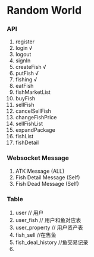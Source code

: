 # Random World
### API
1. register
2. login √
3. logout
4. signIn
5. createFish √
6. putFish √
7. fishing √
8. eatFish
9. fishMarketList
10. buyFish
11. sellFish
12. cancelSellFish
13. changeFishPrice
14. sellFishList
15. expandPackage
16. fishList
17. fishDetail

### Websocket Message
1. ATK Message (ALL)
2. Fish Detail Message (Self)
3. Fish Dead Message (Self)

### Table
1. user // 用户
2. user_fish // 用户和鱼对应表
3. user_property // 用户资产表
4. fish_sell //在售鱼
5. fish_deal_history //鱼交易记录
6. 

